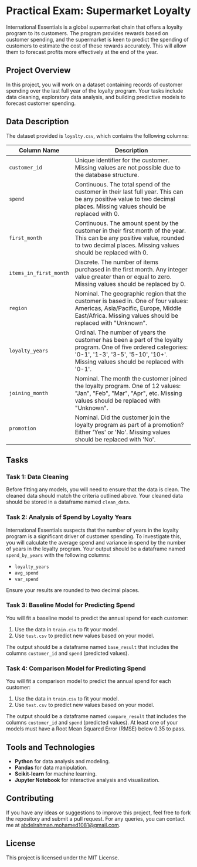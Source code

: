 # Practical Exam: Supermarket Loyalty

International Essentials is a global supermarket chain that offers a loyalty program to its customers. The program provides rewards based on customer spending, and the supermarket is keen to predict the spending of customers to estimate the cost of these rewards accurately. This will allow them to forecast profits more effectively at the end of the year.

## Project Overview

In this project, you will work on a dataset containing records of customer spending over the last full year of the loyalty program. Your tasks include data cleaning, exploratory data analysis, and building predictive models to forecast customer spending.

## Data Description

The dataset provided is `loyalty.csv`, which contains the following columns:

| Column Name            | Description                                                                                                                                                                                         |
| ---------------------- | --------------------------------------------------------------------------------------------------------------------------------------------------------------------------------------------------- |
| `customer_id`          | Unique identifier for the customer. Missing values are not possible due to the database structure.                                                                                                  |
| `spend`                | Continuous. The total spend of the customer in their last full year. This can be any positive value to two decimal places. Missing values should be replaced with 0.                                |
| `first_month`          | Continuous. The amount spent by the customer in their first month of the year. This can be any positive value, rounded to two decimal places. Missing values should be replaced with 0.             |
| `items_in_first_month` | Discrete. The number of items purchased in the first month. Any integer value greater than or equal to zero. Missing values should be replaced by 0.                                                |
| `region`               | Nominal. The geographic region that the customer is based in. One of four values: Americas, Asia/Pacific, Europe, Middle East/Africa. Missing values should be replaced with "Unknown".             |
| `loyalty_years`        | Ordinal. The number of years the customer has been a part of the loyalty program. One of five ordered categories: '0-1', '1-3', '3-5', '5-10', '10+'. Missing values should be replaced with '0-1'. |
| `joining_month`        | Nominal. The month the customer joined the loyalty program. One of 12 values: "Jan", "Feb", "Mar", "Apr", etc. Missing values should be replaced with "Unknown".                                    |
| `promotion`            | Nominal. Did the customer join the loyalty program as part of a promotion? Either 'Yes' or 'No'. Missing values should be replaced with 'No'.                                                       |

## Tasks

### Task 1: Data Cleaning

Before fitting any models, you will need to ensure that the data is clean. The cleaned data should match the criteria outlined above. Your cleaned data should be stored in a dataframe named `clean_data`.

### Task 2: Analysis of Spend by Loyalty Years

International Essentials suspects that the number of years in the loyalty program is a significant driver of customer spending. To investigate this, you will calculate the average spend and variance in spend by the number of years in the loyalty program. Your output should be a dataframe named `spend_by_years` with the following columns:

- `loyalty_years`
- `avg_spend`
- `var_spend`

Ensure your results are rounded to two decimal places.

### Task 3: Baseline Model for Predicting Spend

You will fit a baseline model to predict the annual spend for each customer:

1. Use the data in `train.csv` to fit your model.
2. Use `test.csv` to predict new values based on your model.

The output should be a dataframe named `base_result` that includes the columns `customer_id` and `spend` (predicted values).

### Task 4: Comparison Model for Predicting Spend

You will fit a comparison model to predict the annual spend for each customer:

1. Use the data in `train.csv` to fit your model.
2. Use `test.csv` to predict new values based on your model.

The output should be a dataframe named `compare_result` that includes the columns `customer_id` and `spend` (predicted values). At least one of your models must have a Root Mean Squared Error (RMSE) below 0.35 to pass.

## Tools and Technologies

- **Python** for data analysis and modeling.
- **Pandas** for data manipulation.
- **Scikit-learn** for machine learning.
- **Jupyter Notebook** for interactive analysis and visualization.

## Contributing

If you have any ideas or suggestions to improve this project, feel free to fork the repository and submit a pull request. For any queries, you can contact me at [abdelrahman.mohamed1081@gmail.com](mailto:abdelrahman.mohamed1081@gmail.com).

## License

This project is licensed under the MIT License.
